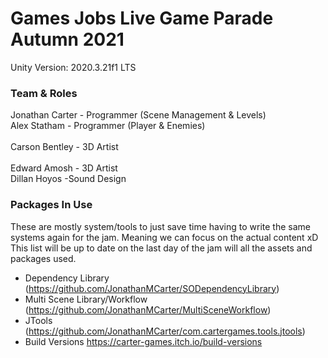 # Games Jobs Live Game Parade Autumn 2021

Unity Version: 2020.3.21f1 LTS

### Team & Roles
Jonathan Carter	- Programmer (Scene Management & Levels)
<br>
Alex Statham -	Programmer (Player & Enemies)	
<br>
Carson Bentley - 3D Artist	
<br>
Edward Amosh	- 3D Artist	
<br>
Dillan Hoyos	 -Sound Design

### Packages In Use
These are mostly system/tools to just save time having to write the same systems again for the jam. Meaning we can focus on the actual content xD This list will be up to date on the last day of the jam will all the assets and packages used.
- Dependency Library (https://github.com/JonathanMCarter/SODependencyLibrary)
- Multi Scene Library/Workflow (https://github.com/JonathanMCarter/MultiSceneWorkflow)
- JTools (https://github.com/JonathanMCarter/com.cartergames.tools.jtools)
- Build Versions https://carter-games.itch.io/build-versions
